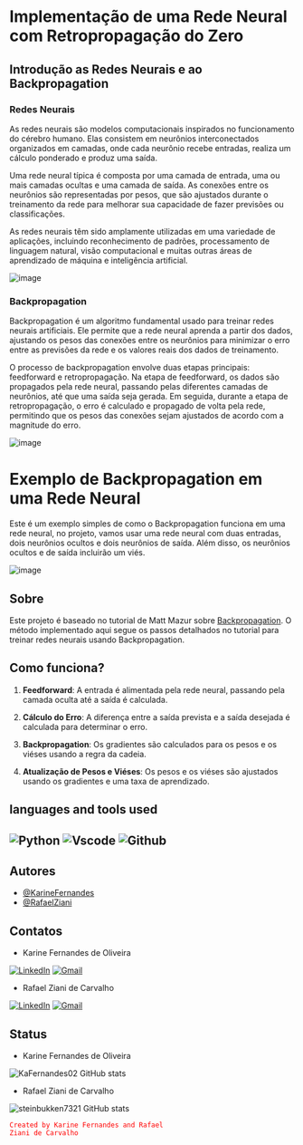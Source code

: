 # Implementação de uma Rede Neural com Retropropagação do Zero

## Introdução as Redes Neurais e ao Backpropagation

### Redes Neurais
As redes neurais são modelos computacionais inspirados no funcionamento do cérebro humano. Elas consistem em neurônios interconectados organizados em camadas, onde cada neurônio recebe entradas, realiza um cálculo ponderado e produz uma saída.

Uma rede neural típica é composta por uma camada de entrada, uma ou mais camadas ocultas e uma camada de saída. As conexões entre os neurônios são representadas por pesos, que são ajustados durante o treinamento da rede para melhorar sua capacidade de fazer previsões ou classificações.

As redes neurais têm sido amplamente utilizadas em uma variedade de aplicações, incluindo reconhecimento de padrões, processamento de linguagem natural, visão computacional e muitas outras áreas de aprendizado de máquina e inteligência artificial.

![image](https://github.com/steinbukken7321/backpropagation/assets/83385968/f1414cdf-85a4-4891-b17a-45b03d70f50d)

### Backpropagation
Backpropagation é um algoritmo fundamental usado para treinar redes neurais artificiais. Ele permite que a rede neural aprenda a partir dos dados, ajustando os pesos das conexões entre os neurônios para minimizar o erro entre as previsões da rede e os valores reais dos dados de treinamento.

O processo de backpropagation envolve duas etapas principais: feedforward e retropropagação. Na etapa de feedforward, os dados são propagados pela rede neural, passando pelas diferentes camadas de neurônios, até que uma saída seja gerada. Em seguida, durante a etapa de retropropagação, o erro é calculado e propagado de volta pela rede, permitindo que os pesos das conexões sejam ajustados de acordo com a magnitude do erro.

![image](https://github.com/steinbukken7321/backpropagation/assets/83385968/8cb303b7-5a13-4176-aab0-ef35ad6f6518)



# Exemplo de Backpropagation em uma Rede Neural

Este é um exemplo simples de como o Backpropagation funciona em uma rede neural, no projeto, vamos usar uma rede neural com duas entradas, dois neurônios ocultos e dois neurônios de saída. Além disso, os neurônios ocultos e de saída incluirão um viés.

![image](https://github.com/steinbukken7321/backpropagation/assets/83385968/55024fac-4613-47d2-bba0-566b82797fbc)

## Sobre

Este projeto é baseado no tutorial de Matt Mazur sobre [Backpropagation](https://mattmazur.com/2015/03/17/a-step-by-step-backpropagation-example/). O método implementado aqui segue os passos detalhados no tutorial para treinar redes neurais usando Backpropagation.

## Como funciona?

1. **Feedforward**: A entrada é alimentada pela rede neural, passando pela camada oculta até a saída é calculada.

2. **Cálculo do Erro**: A diferença entre a saída prevista e a saída desejada é calculada para determinar o erro.

3. **Backpropagation**: Os gradientes são calculados para os pesos e os viéses usando a regra da cadeia.

4. **Atualização de Pesos e Viéses**: Os pesos e os viéses são ajustados usando os gradientes e uma taxa de aprendizado.


## languages ​​and tools used
![Python](https://img.shields.io/badge/Python-FFD43B?style=for-the-badge&logo=python&logoColor=blue)
![Vscode](https://img.shields.io/badge/VSCode-0078D4?style=for-the-badge&logo=visual%20studio%20code&logoColor=white)
![Github](https://img.shields.io/badge/GitHub-100000?style=for-the-badge&logo=github&logoColor=white)
---

## Autores

- [@KarineFernandes](https://github.com/KaFernandes02)
- [@RafaelZiani](https://www.github.com/steinbukken7321)


## Contatos
- Karine Fernandes de Oliveira

[![LinkedIn](https://img.shields.io/badge/LinkedIn-7FFF00?style=for-the-badge&logo=linkedin&logoColor=000000)](https://www.linkedin.com/in/karine-fernandes-97377919b/)
[![Gmail](https://img.shields.io/badge/Gmail-7FFF00?style=for-the-badge&logo=gmail&logoColor=000000)](mailto:karinefo02@hotmail.com)

- Rafael Ziani de Carvalho

[![LinkedIn](https://img.shields.io/badge/LinkedIn-000080?style=for-the-badge&logo=linkedin&logoColor=000000)](https://www.linkedin.com/in/rafael-ziani-de-carvalho-a4546723a/)
[![Gmail](https://img.shields.io/badge/Gmail-000080?style=for-the-badge&logo=gmail&logoColor=000000)](mailto:Rafael.ziani1@gmail.com)

## Status
- Karine Fernandes de Oliveira

![KaFernandes02 GitHub stats](https://github-readme-stats.vercel.app/api?username=KaFernandes02&theme=chartreuse-dark&show_icons=true)

- Rafael Ziani de Carvalho

![steinbukken7321 GitHub stats](https://github-readme-stats.vercel.app/api?username=steinbukken7321&theme=tokyonight&show_icons=true)


<code style="color : red">Created by Karine Fernandes and Rafael Ziani de Carvalho</code>
